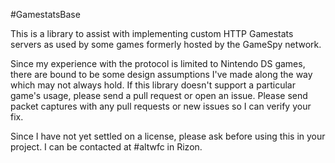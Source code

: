 #GamestatsBase

This is a library to assist with implementing custom HTTP Gamestats servers as
used by some games formerly hosted by the GameSpy network.

Since my experience with the protocol is limited to Nintendo DS games, there
are bound to be some design assumptions I've made along the way which may not
always hold. If this library doesn't support a particular game's usage, please
send a pull request or open an issue. Please send packet captures with any pull
requests or new issues so I can verify your fix.

Since I have not yet settled on a license, please ask before using this in your
project. I can be contacted at #altwfc in Rizon.
